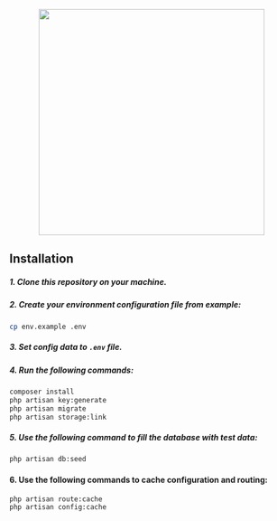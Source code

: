 <p align="center"><img src="https://res.cloudinary.com/dtfbvvkyp/image/upload/v1566331377/laravel-logolockup-cmyk-red.svg" width="400"></p>

## Installation

##### 1. Clone this repository on your machine.
##### 2. Create your environment configuration file from example:

```bash
cp env.example .env
```

##### 3. Set config data to `.env` file.
##### 4. Run the following commands:
```bash
composer install
php artisan key:generate
php artisan migrate
php artisan storage:link
```
##### 5. Use the following command to fill the database with test data:
```bash
php artisan db:seed
```
#### 6. Use the following commands to cache configuration and routing:
```bash
php artisan route:cache
php artisan config:cache
```
